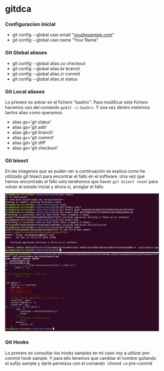 # gitdca

### Configuracion inicial
* git config --global user.email "you@example.com"
* git config --global user.name "Your Name"

### Git Global aliases
* git config --global alias.co checkout
* git config --global alias.br branch
* git config --global alias.ci commit
* git config --global alias.st status

### Git Local aliases
Lo primero es entrar en el fichero "bashrc".
Para modificar este fichero hacemos uso del comando `gedit ~/.bashrc`.
Y una vez dentro metemos tantos alias como queramos.

* alias gs='git status'
* alias ga='git add'
* alias gb='git branch'
* alias gc='git commit'
* alias gd='git diff'
* alias go='git checkout'

### Git bisect
En las imagenes que se puden ver a continuación se explica como he utilizado git bisect para encontrar el fallo
en el software.
Una vez que hemos encontrado el fallo solo tendremos que hacer `git bisect reset` para volver al estado 
inicial y ahora si, arreglar el fallo.

![gitbisect](https://github.com/jorgegs29/gitdca/blob/master/gitbisect.PNG)
![gitdiff](https://github.com/jorgegs29/gitdca/blob/master/gitdiff.PNG)


### Git Hooks
Lo primero es consultar los hooks samples en mi caso voy a utilizar pre-commit hook sample. Y para ello tenemos que cambiar el nombre quitando el sufijo sample y darle permisos con el comando `chmod +x pre-commit´


